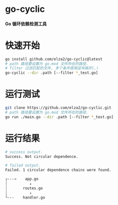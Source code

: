 # go-cyclic

<h4> Go 循环依赖检测工具 </h4>

快速开始
===============
```bash
go install github.com/elza2/go-cyclic@latest
# path 路径要设置为 go.mod 文件所在的路径.
# filter 过滤匹配的文件, 多个条件使用逗号隔开(,)
go-cyclic --dir .path [--filter *_test.go]
```

运行测试
===============
```bash
git clone https://github.com/elza2/go-cyclic.git
# path 路径要设置为 go.mod 文件所在的路径.
go run ./main.go --dir .path [--filter *_test.go]
```

运行结果
===============
```bash
# success output.
Success. Not circular dependence.

# failed output.
Failed. 1 circular dependence chains were found.

┌---→    app.go
┆          ↓
┆       routes.go
┆          ↓
└---    handler.go
```


